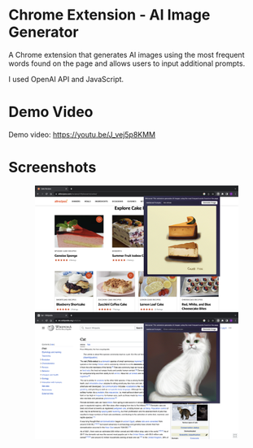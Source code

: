 # Chrome Extension - AI Image Generator

A Chrome extension that generates AI images using the most frequent words found on the page and allows users to input additional prompts.

I used OpenAI API and JavaScript.

# Demo Video
Demo video:
https://youtu.be/J_vej5p8KMM

# Screenshots

<p align="middle">
  <img align="top" src="/screenshots/Screenshot-1.png" width="400" />
  <img align="top" src="/screenshots/Screenshot-2.png" width="400" /> 
</p>
